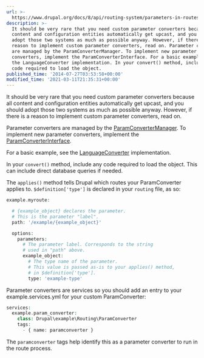 ```yaml
---
url: >-
  https://www.drupal.org/docs/8/api/routing-system/parameters-in-routes/implementing-custom-parameter-converters
description: >-
  It should be very rare that you need custom parameter converters because all
  content and configuration entities automatically get upcast, and you should
  adopt those two systems as much as possible anyway. However, if there is a
  reason to implement custom parameter converters, read on. Parameter converters
  are managed by the ParamConverterManager. To implement new parameter
  converters, implement the ParamConverterInterface. For a basic example, see
  the LanguageConverter implementation. In your convert() method, include any
  code required to load the object.
published_time: '2014-07-27T03:53:58+00:00'
modified_time: '2021-03-11T21:35:31+00:00'
---
```

It should be very rare that you need custom parameter converters because all content and configuration entities automatically get upcast, and you should adopt those two systems as much as possible anyway. However, if there is a reason to implement custom parameter converters, read on.

Parameter converters are managed by the [ParamConverterManager](https://api.drupal.org/api/drupal/core!lib!Drupal!Core!ParamConverter!ParamConverterManager.php/8). To implement new parameter converters, implement the [ParamConverterInterface](https://api.drupal.org/api/drupal/core%21lib%21Drupal%21Core%21ParamConverter%21ParamConverterInterface.php/interface/ParamConverterInterface/8).

For a basic example, see the [LanguageConverter](https://api.drupal.org/api/drupal/core!modules!language!src!LanguageConverter.php/class/LanguageConverter/8) implementation.

In your `convert()` method, include any code required to load the object. This can include direct database queries if needed.

The `applies()` method tells Drupal which routes your ParamConverter applies to. `$definition['type']` is declared in your `routing` file, as so:

```php
example.myroute:

  # {example_object} declares the parameter.  
  # This is the parameter "label".
  path: '/example/{example_object}'

  options:
    parameters:
      # The parameter label. Corresponds to the string 
      # used in "path" above.
      example_object:
        # The type name of the parameter. 
        # This value is passed as-is to your applies() method,  
        # in $definition['type'].
        type: 'example-type'
```

Parameter converters are services so you should add an entry to your example.services.yml for your custom ParamConverter:

```php
services:
  example.param_converter:
    class: Drupal\example\Routing\ParamConverter
    tags:
      - { name: paramconverter }

```

The `paramconverter` tags help identify this as a parameter converter to run in the route process.